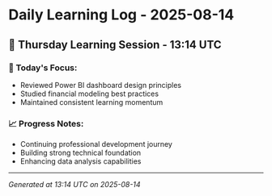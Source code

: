# Daily Learning Log - 2025-08-14

## 📅 Thursday Learning Session - 13:14 UTC

### 🎯 Today's Focus:
- Reviewed Power BI dashboard design principles
- Studied financial modeling best practices
- Maintained consistent learning momentum

### 📈 Progress Notes:
- Continuing professional development journey
- Building strong technical foundation
- Enhancing data analysis capabilities

---
*Generated at 13:14 UTC on 2025-08-14*
